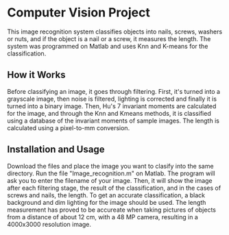 # Computer Vision Project
This image recognition system classifies objects into nails, screws, washers or nuts, and if the object is a nail or a screw, it measures the length. The system was programmed on Matlab and uses Knn and K-means for the classification.
## How it Works
Before classifying an image, it goes through filtering. First, it's turned into a grayscale image, then noise is filtered, lighting is corrected and finally it is turned into a binary image. Then, Hu's 7 invariant moments are calculated for the image, and through the Knn and Kmeans methods, it is classified using a database of the invariant moments of sample images. The length is calculated using a pixel-to-mm conversion.
## Installation and Usage
Download the files and place the image you want to clasify into the same directory. Run the file "Image_recognition.m" on Matlab. The program will ask you to enter the filename of your image. Then, it will show the image after each filtering stage, the result of the classification, and in the cases of screws and nails, the length.
To get an accurate classification, a black background and dim lighting for the image should be used. The length measurement has proved to be accureate when taking pictures of objects from a distance of about 12 cm, with a 48 MP camera, resulting in a 4000x3000 resolution image.

